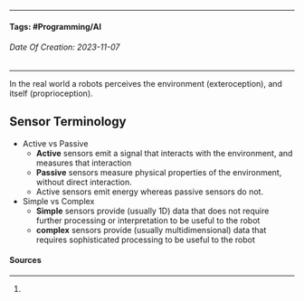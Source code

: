 __________________________________________________________________________
#### **Tags:** #Programming/AI 
###### *Date Of Creation: 2023-11-07*
__________________________________________________________________________

In the real world a robots perceives the environment (exteroception), and itself (proprioception).
## Sensor Terminology
- Active vs Passive
	- **Active** sensors emit a signal that interacts with the environment, and measures that interaction
	- **Passive** sensors measure physical properties of the environment, without direct interaction.
	- Active sensors emit energy whereas passive sensors do not.
- Simple vs Complex
	- **Simple** sensors provide (usually 1D) data that does not require further processing or interpretation to be useful to the robot
	- **complex** sensors provide (usually multidimensional) data that requires sophisticated processing to be useful to the robot

#### Sources
__________________________________________________________________________
1. 